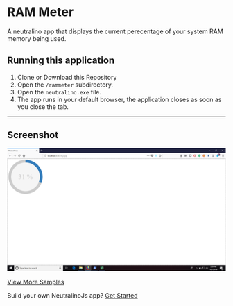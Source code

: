 # RAM Meter
A neutralino app that displays the current perecentage of your system RAM memory being used. 

## Running this application 
1. Clone or Download this Repository
2. Open the `/rammeter` subdirectory. 
3. Open the `neutralino.exe` file.
4. The app runs in your default browser, the application closes as soon as you close the tab. 

<hr/>

## Screenshot

<img src="Rammeter.png">

[View More Samples](https://github.com/neutralinojs/neutralinojs-samples) <br/>

Build your own NeutralinoJs app? [Get Started](https://neutralinojs.github.io/docs/#/gettingstarted/quickstart)
